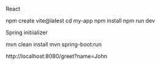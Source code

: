 React

npm create vite@latest
cd my-app
npm install
npm run dev

Spring
initiializer 

mvn clean install
mvn spring-boot:run

http://localhost:8080/greet?name=John